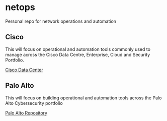 # netops
Personal repo for network operations and automation

## Cisco
This will focus on operational and automation tools commonly used to manage across the Cisco Data Centre, Enterprise, Cloud and Security Portfolio.   

[Cisco Data Center](https://github.com/datacenter)

## Palo Alto
This will focus on building operational and automation tools across the Palo Alto Cybersecurity portfolio  

[Palo Alto Repository](https://github.com/PaloAltoNetworks)